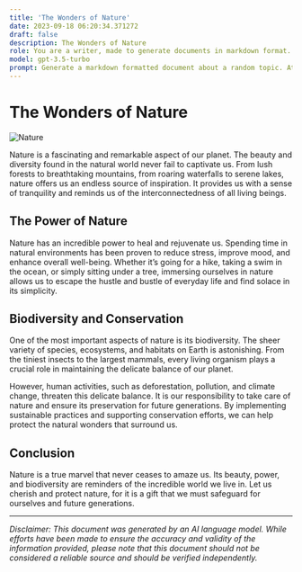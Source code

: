 ```yaml
---
title: 'The Wonders of Nature'
date: 2023-09-18 06:20:34.371272
draft: false
description: The Wonders of Nature
role: You are a writer, made to generate documents in markdown format. It is very important that all of the documents you generate are in valid markdown format.
model: gpt-3.5-turbo
prompt: Generate a markdown formatted document about a random topic. At the bottom, include a disclaimer explaining that the document was generated by you. The first line of the document should be the title. Make sure that the entire document is in proper markdown format, using a mix of various tags to make the document visually appealing.
---
```


# The Wonders of Nature

![Nature](https://images.unsplash.com/photo-1503104834689-037bde13f1f3?ixid=MnwxMjA3fDF8MHxzZWFyY2h8MTd8fG5hdHVyYWwlMjBwb3R8ZW58MHx8MHx8&ixlib=rb-1.2.1&auto=format&fit=crop&w=500&q=60)

Nature is a fascinating and remarkable aspect of our planet. The beauty and diversity found in the natural world never fail to captivate us. From lush forests to breathtaking mountains, from roaring waterfalls to serene lakes, nature offers us an endless source of inspiration. It provides us with a sense of tranquility and reminds us of the interconnectedness of all living beings.

## The Power of Nature

Nature has an incredible power to heal and rejuvenate us. Spending time in natural environments has been proven to reduce stress, improve mood, and enhance overall well-being. Whether it’s going for a hike, taking a swim in the ocean, or simply sitting under a tree, immersing ourselves in nature allows us to escape the hustle and bustle of everyday life and find solace in its simplicity.

## Biodiversity and Conservation

One of the most important aspects of nature is its biodiversity. The sheer variety of species, ecosystems, and habitats on Earth is astonishing. From the tiniest insects to the largest mammals, every living organism plays a crucial role in maintaining the delicate balance of our planet.

However, human activities, such as deforestation, pollution, and climate change, threaten this delicate balance. It is our responsibility to take care of nature and ensure its preservation for future generations. By implementing sustainable practices and supporting conservation efforts, we can help protect the natural wonders that surround us.

## Conclusion

Nature is a true marvel that never ceases to amaze us. Its beauty, power, and biodiversity are reminders of the incredible world we live in. Let us cherish and protect nature, for it is a gift that we must safeguard for ourselves and future generations.

---

*Disclaimer: This document was generated by an AI language model. While efforts have been made to ensure the accuracy and validity of the information provided, please note that this document should not be considered a reliable source and should be verified independently.*